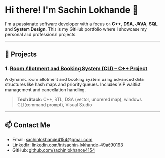 # Hi there! I'm Sachin Lokhande 👋

I'm a passionate software developer with a focus on **C++**, **DSA**, **JAVA**, **SQL** and **System Design**. This is my GitHub portfolio where I showcase my personal and professional projects.

---

## 🚀 Projects

### 1. [Room Allotment and Booking System (CLI) – C++ Project](https://github.com/sachinlokhande4154/RoomBookingSystem)
A dynamic room allotment and booking system using advanced data structures like hash maps and priority queues. Includes VIP waitlist management and cancellation handling.

> **Tech Stack:** C++, STL, DSA (vector, unorered map), windows CLI(command prompt), Visual Studio

---

## 📫 Contact Me

- Email: sachinlokhande4154@gmail.com
- LinkedIn: [linkedin.com/in/sachin-lokhande-49a690193](https://linkedin.com/in/sachin-lokhande-49a690193)
- GitHub: [github.com/sachinlokhande4154](https://github.com/sachinlokhande4154) 
